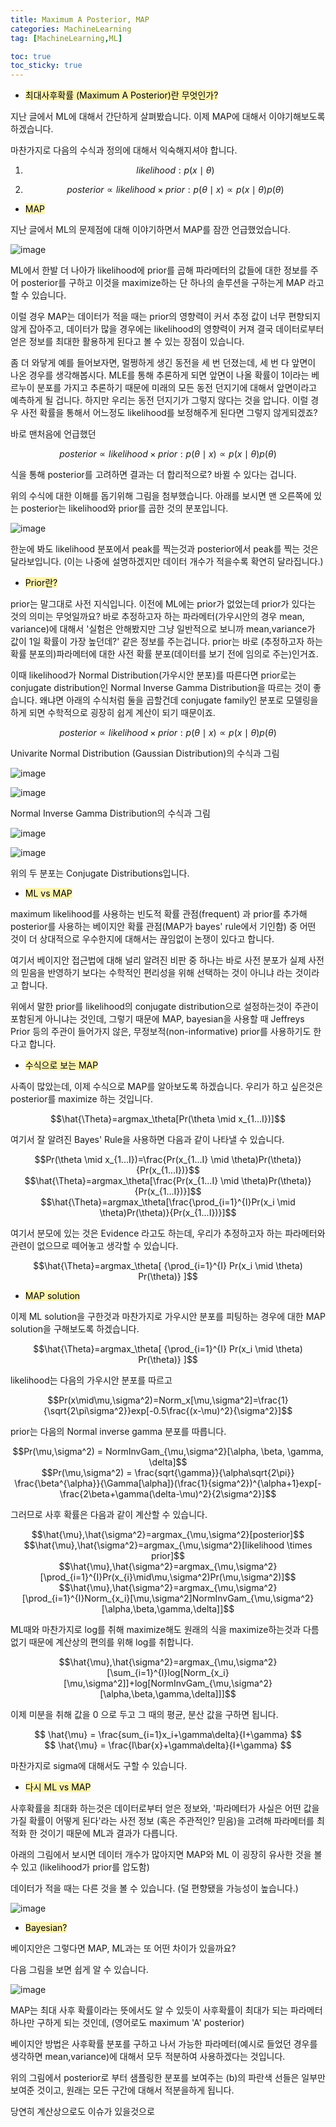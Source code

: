```yaml
---
title: Maximum A Posterior, MAP
categories: MachineLearning
tag: [MachineLearning,ML]

toc: true
toc_sticky: true
---
```


- <mark style='background-color: #fff5b1'> 최대사후확률 (Maximum A Posterior)란 무엇인가? </mark>

지난 글에서 ML에 대해서 간단하게 살펴봤습니다. 이제 MAP에 대해서 이야기해보도록 하겠습니다. 

마찬가지로 다음의 수식과 정의에 대해서 익숙해지셔야 합니다. 

1. $$likelihood : p(x\mid\theta)$$ 

2. $$posterior \propto likelihood \times prior : p(\theta \mid x) \propto p(x \mid \theta)p(\theta)$$



- <mark style='background-color: #fff5b1'> MAP </mark>

지난 글에서 ML의 문제점에 대해 이야기하면서 MAP를 잠깐 언급했었습니다.

![image](https://user-images.githubusercontent.com/48202736/105208721-584e2f00-5b8c-11eb-9ddd-97d9ca2244d3.png)

ML에서 한발 더 나아가 likelihood에 prior를 곱해 파라메터의 값들에 대한 정보를 주어 posterior를 구하고 이것을 maximize하는 단 하나의 솔루션을 구하는게 MAP 라고 할 수 있습니다.

이럴 경우 MAP는 데이터가 적을 때는 prior의 영향력이 커서 추정 값이 너무 편향되지 않게 잡아주고, 데이터가 많을 경우에는 likelihood의 영향력이 커져 결국 데이터로부터 얻은 정보를 최대한 활용하게 된다고 볼 수 있는 장점이 있습니다.


좀 더 와닿게 예를 들어보자면, 멀쩡하게 생긴 동전을 세 번 던졌는데, 세 번 다 앞면이 나온 경우를 생각해봅시다. MLE를 통해 추론하게 되면 앞면이 나올 확률이 1이라는 베르누이 분포를 가지고 추론하기 때문에 미래의 모든 동전 던지기에 대해서 앞면이라고 예측하게 될 겁니다. 하지만 우리는 동전 던지기가 그렇지 않다는 것을 압니다. 이럴 경우 사전 확률을 통해서 어느정도 likelihood를 보정해주게 된다면 그렇지 않게되겠죠?

바로 맨처음에 언급했던 

$$posterior \propto likelihood \times prior : p(\theta \mid x) \propto p(x \mid \theta)p(\theta)$$

식을 통해 posterior를 고려하면 결과는 더 합리적으로? 바뀔 수 있다는 겁니다.


위의 수식에 대한 이해를 돕기위해 그림을 첨부했습니다. 
아래를 보시면 맨 오른쪽에 있는 posterior는 likelihood와 prior를 곱한 것의 분포입니다.

![image](https://user-images.githubusercontent.com/48202736/105036806-5f980e80-5aa0-11eb-8638-e7a875dba603.png)

한눈에 봐도 likelihood 분포에서 peak를 찍는것과 posterior에서 peak를 찍는 것은 달라보입니다.
(이는 나중에 설명하겠지만 데이터 개수가 적을수록 확연히 달라집니다.)


- <mark style='background-color: #fff5b1'> Prior란? </mark>

prior는 말그대로 사전 지식입니다. 이전에 ML에는 prior가 없었는데 prior가 있다는 것의 의미는 무엇일까요? 바로 추정하고자 하는 파라메터(가우시안의 경우 mean, variance)에 대해서 '실험은 안해봤지만 그냥 일반적으로 보니까 mean,variance가 값이 1일 확률이 가장 높던데?' 같은 정보를 주는겁니다. prior는 바로 (추정하고자 하는 확률 분포의)파라메터에 대한 사전 확률 분포(데이터를 보기 전에 임의로 주는)인거죠.


이때 likelihood가 Normal Distribution(가우시안 분포)를 따른다면 prior로는 conjugate distribution인 Normal Inverse Gamma Distribution을 따르는 것이 좋습니다.
왜냐면 아래의 수식처럼 둘을 곱할건데 conjugate family인 분포로 모델링을 하게 되면 수학적으로 굉장히 쉽게 계산이 되기 때문이죠.



$$posterior \propto likelihood \times prior : p(\theta \mid x) \propto p(x \mid \theta)p(\theta)$$


Univarite Normal Distribution (Gaussian Distribution)의 수식과 그림

![image](https://user-images.githubusercontent.com/48202736/105276366-9119f280-5be4-11eb-9e93-7ed5a1f432e4.png)

![image](https://user-images.githubusercontent.com/48202736/105276373-95dea680-5be4-11eb-87f2-f20cd78b4c3d.png)

Normal Inverse Gamma Distribution의 수식과 그림

![image](https://user-images.githubusercontent.com/48202736/105276384-9b3bf100-5be4-11eb-9053-6cd26135c930.png)

![image](https://user-images.githubusercontent.com/48202736/105276386-9d05b480-5be4-11eb-87e4-9a0a7cc9ef1a.png)

위의 두 분포는 Conjugate Distributions입니다.



- <mark style='background-color: #fff5b1'> ML vs MAP </mark>



maximum likelihood를 사용하는 빈도적 확률 관점(frequent) 과 prior를 추가해 posterior를 사용하는 베이지안 확률 관점(MAP가 bayes' rule에서 기인함) 중 어떤 것이 더 상대적으로 우수한지에 대해서는 끊임없이 논쟁이 있다고 합니다. 


여기서 베이지안 접근법에 대해 널리 알려진 비판 중 하나는 바로 사전 분포가 실제 사전의 믿음을 반영하기 보다는 수학적인 편리성을 위해 선택하는 것이 아니냐 라는 것이라고 합니다.


위에서 말한 prior를 likelihood의 conjugate distribution으로 설정하는것이 주관이 포함된게 아니냐는 것인데, 
그렇기 때문에 MAP, bayesian을 사용할 때 Jeffreys Prior 등의 주관이 들어가지 않은, 무정보적(non-informative) prior를 사용하기도 한다고 합니다. 


- <mark style='background-color: #fff5b1'> 수식으로 보는 MAP </mark>

사족이 많았는데, 이제 수식으로 MAP를 알아보도록 하겠습니다.
우리가 하고 싶은것은 posterior를 maximize 하는 것입니다.

<center>$$\hat{\Theta}=argmax_\theta[Pr(\theta \mid x_{1...I})]$$</center>

여기서 잘 알려진 Bayes' Rule을 사용하면 다음과 같이 나타낼 수 있습니다.

<center>$$Pr(\theta \mid x_{1...I})=\frac{Pr(x_{1...I} \mid \theta)Pr(\theta)}{Pr(x_{1...I})}$$</center>

<center>$$\hat{\Theta}=argmax_\theta[\frac{Pr(x_{1...I} \mid \theta)Pr(\theta)}{Pr(x_{1...I})}]$$</center>

<center>$$\hat{\Theta}=argmax_\theta[\frac{\prod_{i=1}^{I}Pr(x_i \mid \theta)Pr(\theta)}{Pr(x_{1...I})}]$$</center>

여기서 분모에 있는 것은 Evidence 라고도 하는데, 우리가 추정하고자 하는 파라메터와 관련이 없으므로 떼어놓고 생각할 수 있습니다.

<center>$$\hat{\Theta}=argmax_\theta[ {\prod_{i=1}^{I} Pr(x_i \mid \theta) Pr(\theta)} ]$$</center>

- <mark style='background-color: #fff5b1'> MAP solution </mark>

이제 ML solution을 구한것과 마찬가지로 가우시안 분포를 피팅하는 경우에 대한 MAP solution을 구해보도록 하겠습니다.

<center>$$\hat{\Theta}=argmax_\theta[ {\prod_{i=1}^{I} Pr(x_i \mid \theta) Pr(\theta)} ]$$</center>

likelihood는 다음의 가우시안 분포를 따르고

<center>$$Pr(x\mid\mu,\sigma^2)=Norm_x[\mu,\sigma^2]=\frac{1}{\sqrt{2\pi\sigma^2}}exp[-0.5\frac{(x-\mu)^2}{\sigma^2}]$$</center> 

prior는 다음의 Normal inverse gamma 분포를 따릅니다.

<center>$$Pr(\mu,\sigma^2) = NormInvGam_{\mu,\sigma^2}[\alpha, \beta, \gamma, \delta]$$</center> 

<center>$$Pr(\mu,\sigma^2) = \frac{sqrt{\gamma}}{\alpha\sqrt{2\pi}} \frac{\beta^{\alpha}}{\Gamma[\alpha]}(\frac{1}{sigma^2})^{\alpha+1}exp[-\frac{2\beta+\gamma(\delta-\mu)^2}{2\sigma^2}]$$</center> 


그러므로 사후 확률은 다음과 같이 계산할 수 있습니다.


<center>$$\hat{\mu},\hat{\sigma^2}=argmax_{\mu,\sigma^2}[posterior]$$</center>

<center>$$\hat{\mu},\hat{\sigma^2}=argmax_{\mu,\sigma^2}[likelihood \times prior]$$</center>

<center>$$\hat{\mu},\hat{\sigma^2}=argmax_{\mu,\sigma^2}[\prod_{i=1}^{I}Pr(x_{i}\mid\mu,\sigma^2)Pr(\mu,\sigma^2)]$$</center>

<center>$$\hat{\mu},\hat{\sigma^2}=argmax_{\mu,\sigma^2}[\prod_{i=1}^{I}Norm_{x_i}[\mu,\sigma^2]NormInvGam_{\mu,\sigma^2}[\alpha,\beta,\gamma,\delta]]$$</center>

ML때와 마찬가지로 log를 취해 maximize해도 원래의 식을 maximize하는것과 다름 없기 때문에 계산상의 편의를 위해 log를 취합니다.

<center>$$\hat{\mu},\hat{\sigma^2}=argmax_{\mu,\sigma^2}[\sum_{i=1}^{I}log[Norm_{x_i}[\mu,\sigma^2]]+log[NormInvGam_{\mu,\sigma^2}[\alpha,\beta,\gamma,\delta]]]$$</center>

이제 미분을 취해 값을 0 으로 두고 그 때의 평균, 분산 값을 구하면 됩니다.

<center>$$ \hat{\mu} = \frac{sum_{i=1}x_i+\gamma\delta}{I+\gamma} $$</center>

<center>$$ \hat{\mu} = \frac{I\bar{x}+\gamma\delta}{I+\gamma} $$</center>

마찬가지로 sigma에 대해서도 구할 수 있습니다.

- <mark style='background-color: #fff5b1'> 다시 ML vs MAP </mark>

사후확률을 최대화 하는것은 데이터로부터 얻은 정보와, '파라메터가 사실은 어떤 값을 가질 확률이 어떻게 된다'라는 사전 정보 (혹은 주관적인? 믿음)을 고려해 파라메터를 최적화 한 것이기 때문에 ML과 결과가 다릅니다.

아래의 그림에서 보시면 데이터 개수가 많아지면 MAP와 ML 이 굉장히 유사한 것을 볼 수 있고 (likelihood가 prior를 압도함)

데이터가 적을 때는 다른 것을 볼 수 있습니다. (덜 편향됐을 가능성이 높습니다.)

![image](https://user-images.githubusercontent.com/48202736/105036979-a128b980-5aa0-11eb-8867-1da98dfd0b03.png)


- <mark style='background-color: #fff5b1'> Bayesian? </mark>

베이지안은 그렇다면 MAP, ML과는 또 어떤 차이가 있을까요?

다음 그림을 보면 쉽게 알 수 있습니다.

![image](https://user-images.githubusercontent.com/48202736/105214462-60f63380-5b93-11eb-80ae-a60a47913f74.png)

MAP는 최대 사후 확률이라는 뜻에서도 알 수 있듯이 사후확률이 최대가 되는 파라메터 하나만 구하게 되는 것인데, (영어로도 maximum 'A' posterior)

베이지안 방법은 사후확률 분포를 구하고 나서 가능한 파라메터(예시로 들었던 경우를 생각하면 mean,variance)에 대해서 모두 적분하여 사용하겠다는 것입니다.

위의 그림에서 posterior로 부터 샘플링한 분포를 보여주는 (b)의 파란색 선들은 일부만 보여준 것이고, 원래는 모든 구간에 대해서 적분을하게 됩니다.

당연히 계산상으로도 이슈가 있을것으로 

